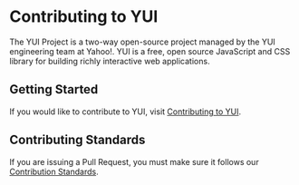 Contributing to YUI
===================

The YUI Project is a two-way open-source project managed by the YUI engineering
team at Yahoo!. YUI is a free, open source JavaScript and CSS library for building 
richly interactive web applications.

## Getting Started

If you would like to contribute to YUI, visit 
[Contributing to YUI](https://github.com/yui/yui3/wiki/Contributing-to-YUI).

## Contributing Standards

If you are issuing a Pull Request, you must make sure it follows our 
[Contribution Standards](https://github.com/yui/yui3/wiki/Contribution-Standards).
